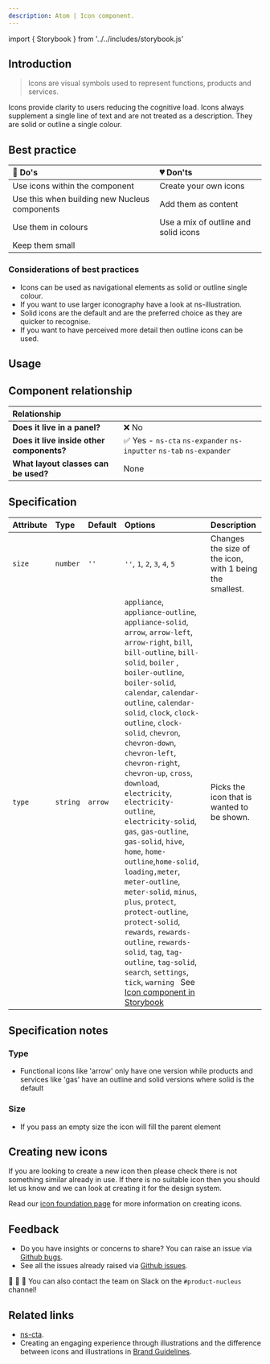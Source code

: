 ```yaml
---
description: Atom | Icon component.
---
```


import { Storybook } from '../../includes/storybook.js'

## Introduction

> Icons are visual symbols used to represent functions, products and services.

Icons provide clarity to users reducing the cognitive load. Icons always supplement a single line of text and are not treated as a description. They are solid or outline a single colour.

## Best practice

| 💚 Do's | 💔 Don'ts |
| :--- | :--- |
| Use icons within the component | Create your own icons |
| Use this when building new Nucleus components | Add them as content |
| Use them in colours | Use a mix of outline and solid icons |
| Keep them small |  |

### Considerations of best practices

* Icons can be used as navigational elements as solid or outline single colour.
* If you want to use larger iconography have a look at ns-illustration.
* Solid icons are the default and are the preferred choice as they are quicker to recognise.
* If you want to have perceived more detail then outline icons can be used.

## Usage

<Storybook story="components-ns-icon--appliance"></Storybook>

## Component relationship

|  **Relationship**  |  |
| :--- | :--- |
| **Does it live in a panel?** | ❌ No |
| **Does it live inside other components?** |  ✅ Yes -  `ns-cta` `ns-expander` `ns-inputter` `ns-tab` `ns-expander` |
| **What layout classes can be used?**  | None |

## Specification

| Attribute    | Type                | Default   | Options   | Description |
| :--- | :--- | :--- | :--- | :--- |
| `size`    | `number`   | `''` | `''`, `1`, `2`, `3`, `4`, `5` | Changes the size of the icon, with 1 being the smallest. |
| `type` | `string`            | `arrow` |`appliance`, `appliance-outline`, `appliance-solid`, `arrow`, `arrow-left`, `arrow-right`, `bill`, `bill-outline`, `bill-solid`, `boiler` , `boiler-outline`, `boiler-solid`, `calendar`, `calendar-outline`, `calendar-solid`, `clock`, `clock-outline`, `clock-solid`, `chevron`, `chevron-down`, `chevron-left`, `chevron-right`, `chevron-up`, `cross`, `download`, `electricity`, `electricity-outline`, `electricity-solid`, `gas`, `gas-outline`, `gas-solid`, `hive`, `home`, `home-outline`,`home-solid`, `loading,meter`, `meter-outline`, `meter-solid`, `minus`, `plus`, `protect`, `protect-outline`, `protect-solid`, `rewards`, `rewards-outline`, `rewards-solid`, `tag`, `tag-outline`, `tag-solid`, `search`, `settings`, `tick`, `warning ` See [Icon component in Storybook](https://britishgas.co.uk/nucleus/demo/index.html?path=/story/ns-illustrations--appliance) | Picks the icon that is wanted to be shown. |

## Specification notes

### Type

* Functional icons like 'arrow' only have one version while products and services like 'gas' have an outline and solid versions where solid is the default

### Size

* If you pass an empty size the icon will fill the parent element

## Creating new icons

If you are looking to create a new icon then please check there is not something similar already in use. If there is no suitable icon then you should let us know and we can look at creating it for the design system.

Read our [icon foundation page](foundations/icons.md#creating-new-icons) for more information on creating icons.

## Feedback

* Do you have insights or concerns to share? You can raise an issue via [Github bugs](https://github.com/ConnectedHomes/nucleus/issues/new?assignees=&labels=Bug&template=a--bug-report.md&title=[bug]%20[ns-icon]).
* See all the issues already raised via [Github issues](https://github.com/connectedHomes/nucleus/issues?utf8=%E2%9C%93&q=is%3Aopen+is%3Aissue+label%3ABug+[ns-icon]).

💩 🎉 🦄 You can also contact the team on Slack on the `#product-nucleus` channel!

## Related links

* [ns-cta](components/ns-cta.md).
* Creating an engaging experience through illustrations and the difference between icons and illustrations in [Brand Guidelines](https://centrica.frontify.com/d/6307mViOlfHB/visual-identity#/illustrations/creating-an-engaging-experience-through-illustration).
